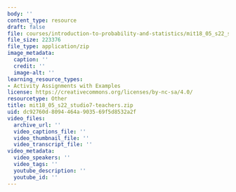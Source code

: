 ```yaml
---
body: ''
content_type: resource
draft: false
file: courses/introduction-to-probability-and-statistics/mit18_05_s22_studio7-teachers.zip
file_size: 223376
file_type: application/zip
image_metadata:
  caption: ''
  credit: ''
  image-alt: ''
learning_resource_types:
- Activity Assignments with Examples
license: https://creativecommons.org/licenses/by-nc-sa/4.0/
resourcetype: Other
title: mit18_05_s22_studio7-teachers.zip
uid: dc92760d-8094-464a-9035-69f5d8532a2f
video_files:
  archive_url: ''
  video_captions_file: ''
  video_thumbnail_file: ''
  video_transcript_file: ''
video_metadata:
  video_speakers: ''
  video_tags: ''
  youtube_description: ''
  youtube_id: ''
---
```

